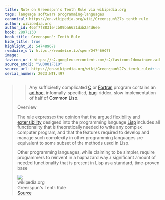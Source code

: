 ```yaml
---
title: Note on Greenspun's Tenth Rule via wikipedia.org
tags: language software programming-languages
canonical: https://en.wikipedia.org/wiki/Greenspun%27s_tenth_rule
author: wikipedia.org
author_id: 465f7f8831e4cb09ba6621dab2a4d6ee
book: 28971130
book_title: Greenspun's Tenth Rule
hide_title: true
highlight_id: 547489678
readwise_url: https://readwise.io/open/547489678
image:
favicon_url: https://s2.googleusercontent.com/s2/favicons?domain=en.wikipedia.org
source_emoji: "\U0001F310"
source_url: https://en.wikipedia.org/wiki/Greenspun%27s_tenth_rule#:~:text=%3E%20Any%20sufficiently,standard%2C%20time-proven%20base.
serial_number: 2023.NTE.497
---
```

> > Any sufficiently complicated [C](https://en.wikipedia.org/wiki/C_(programming_language)) or [Fortran](https://en.wikipedia.org/wiki/Fortran) program contains an [ad hoc](https://en.wikipedia.org/wiki/Ad_hoc), informally-specified, [bug](https://en.wikipedia.org/wiki/Software_bug)-ridden, slow implementation of half of [Common Lisp](https://en.wikipedia.org/wiki/Common_Lisp).
> 
> Overview
> 
> The rule expresses the opinion that the argued flexibility and [extensibility](https://en.wikipedia.org/wiki/Extensibility) designed into the programming language [Lisp](https://en.wikipedia.org/wiki/Lisp_(programming_language)) includes all functionality that is theoretically needed to write any complex computer program, and that the features required to develop and manage such complexity in other programming languages are equivalent to some subset of the methods used in Lisp.
> 
> Other programming languages, while claiming to be simpler, require programmers to reinvent in a haphazard way a significant amount of needed functionality that is present in Lisp as a standard, time-proven base.
> <div class="quoteback-footer"><div class="quoteback-avatar"><img class="mini-favicon" src="https://s2.googleusercontent.com/s2/favicons?domain=en.wikipedia.org"></div><div class="quoteback-metadata"><div class="metadata-inner"><span style="display:none">FROM:</span><div aria-label="wikipedia.org" class="quoteback-author"> wikipedia.org</div><div aria-label="Greenspun's Tenth Rule" class="quoteback-title"> Greenspun's Tenth Rule</div></div></div><div class="quoteback-backlink"><a target="_blank" aria-label="go to the full text of this quotation" rel="noopener" href="https://en.wikipedia.org/wiki/Greenspun%27s_tenth_rule#:~:text=%3E%20Any%20sufficiently,standard%2C%20time-proven%20base." class="quoteback-arrow"> Source</a></div></div>
